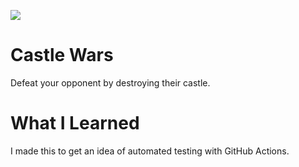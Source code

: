 ![](https://github.com/cjdunteman/castle-wars/.github/workflows/Python_Package/badge.svg)

# Castle Wars

Defeat your opponent by destroying their castle.

# What I Learned

I made this to get an idea of automated testing with GitHub Actions.
